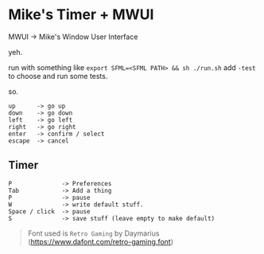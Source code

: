 # Mike's Timer + MWUI

MWUI -> Mike's Window User Interface

yeh.

run with something like `export SFML=<SFML PATH> && sh ./run.sh`
add `-test` to choose and run some tests.

so.
```
up      -> go up
down    -> go down
left    -> go left
right   -> go right
enter   -> confirm / select
escape  -> cancel
```

## Timer
```
P              -> Preferences
Tab            -> Add a thing
P              -> pause
W              -> write default stuff.
Space / click  -> pause
S              -> save stuff (leave empty to make default)
```
 
 > Font used is `Retro Gaming` by Daymarius (https://www.dafont.com/retro-gaming.font)


